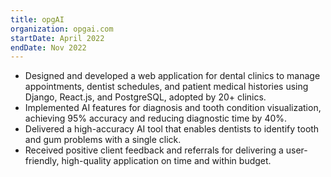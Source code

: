```yaml
---
title: opgAI
organization: opgai.com
startDate: April 2022
endDate: Nov 2022
---
```


- Designed and developed a web application for dental clinics to manage appointments, dentist schedules, and patient medical histories using Django, React.js, and PostgreSQL, adopted by 20+ clinics.
- Implemented AI features for diagnosis and tooth condition visualization, achieving 95% accuracy and reducing diagnostic time by 40%.
- Delivered a high-accuracy AI tool that enables dentists to identify tooth and gum problems with a single click.
- Received positive client feedback and referrals for delivering a user-friendly, high-quality application on time and within budget. 